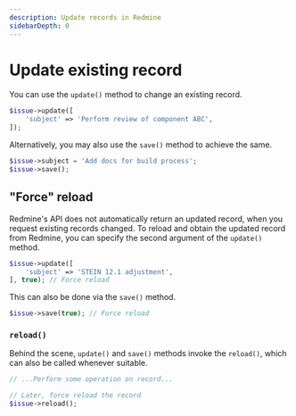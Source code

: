 ```yaml
---
description: Update records in Redmine
sidebarDepth: 0
---
```


# Update existing record

You can use the `update()` method to change an existing record.

```php
$issue->update([
    'subject' => 'Perform review of component ABC',
]);
```

Alternatively, you may also use the `save()` method to achieve the same.

```php
$issue->subject = 'Add docs for build process';
$issue->save();
```

## "Force" reload

Redmine's API does not automatically return an updated record, when you request existing records changed.
To reload and obtain the updated record from Redmine, you can specify the second argument of the `update()` method.

```php
$issue->update([
    'subject' => 'STEIN 12.1 adjustment',
], true); // Force reload
```

This can also be done via the `save()` method.

```php
$issue->save(true); // Force reload
```

### `reload()`

Behind the scene, `update()` and `save()` methods invoke the `reload()`, which can also be called whenever suitable. 

```php
// ...Perform some operation on record...

// Later, force reload the record
$issue->reload();
```